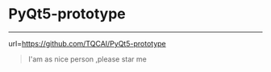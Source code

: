 
# PyQt5-prototype

---

url=https://github.com/TQCAI/PyQt5-prototype
>I'am as nice person ,please star me
    